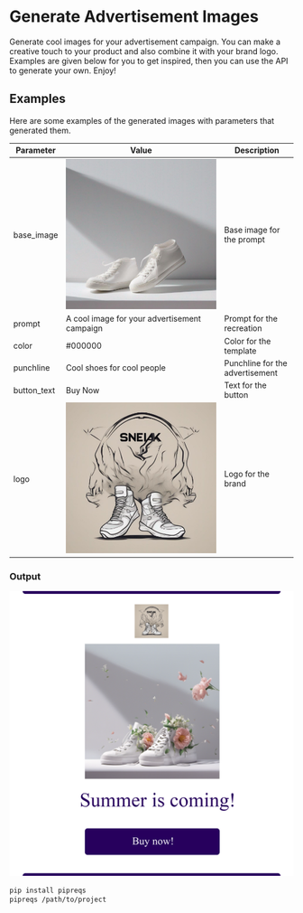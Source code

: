 # Generate Advertisement Images

Generate cool images for your advertisement campaign. You can make a creative touch to your product and also combine it with your brand logo. Examples are given below for you to get inspired, then you can use the API to generate your own. Enjoy!   

## Examples
Here are some examples of the generated images with parameters that generated them. 

Parameter | Value | Description
--- | --- | ---
base_image | ![Example 1](base_images/sneakers.png) | Base image for the prompt
prompt | A cool image for your advertisement campaign | Prompt for the recreation
color | #000000 | Color for the template
punchline | Cool shoes for cool people | Punchline for the advertisement
button_text | Buy Now | Text for the button
logo | ![Example 2](logos/sneako-company-logo.png) | Logo for the brand

### Output

![Example 3](outputs/summeriscoming.png)



```
pip install pipreqs
pipreqs /path/to/project
```
